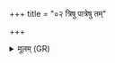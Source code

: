 +++
title = "०२ त्रिषु पात्रेषु तम्"

+++
<details><summary>मूलम् (GR)</summary>

त्रिषु पात्रेषु तं सोमम्  
आ देव्य् अभरद् वशा ।  
अथर्वा यत्र दीक्षितो  
बर्हिष्य् आस्त हिरण्यये ॥
</details>